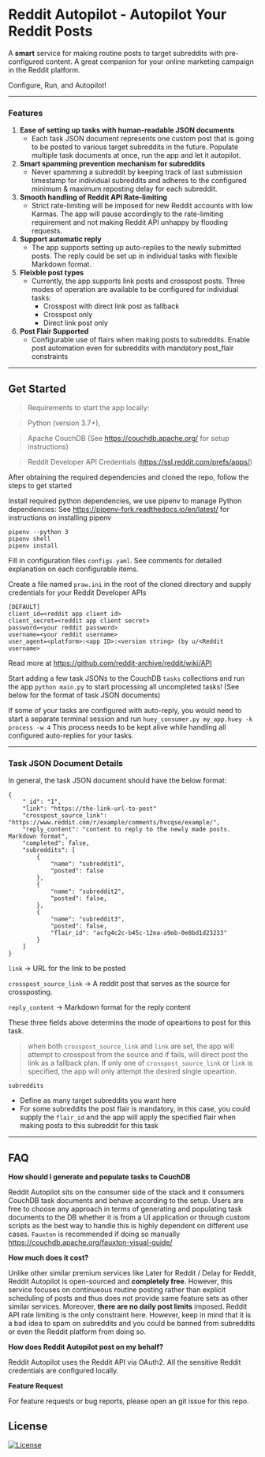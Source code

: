 

# Reddit Autopilot - Autopilot Your Reddit Posts



A **smart** service for making routine posts to target subreddits with pre-configured content. A great companion for your online marketing campaign in the Reddit platform.

Configure, Run, and Autopilot!

---


### Features

1. **Ease of setting up tasks with human-readable JSON documents**
   * Each task JSON document represents one custom post that is going to be posted to various target subreddits in the future. Populate multiple task documents at once, run the app and let it autopilot. 
2. **Smart spamming prevention mechanism for subreddits**
   * Never spamming a subreddit by keeping track of last submission timestamp for individual subreddits and adheres to the configured minimum & maximum reposting delay for each subreddit.
3. **Smooth handling of Reddit API Rate-limiting**
   * Strict rate-limiting will be imposed for new Reddit accounts with low Karmas. The app will pause accordingly to the rate-limiting requirement and not making Reddit API unhappy by flooding requests. 
4. **Support automatic reply**
   * The app supports setting up auto-replies to the newly submitted posts. The reply could be set up in individual tasks with flexible Markdown format.
5. **Fleixble post types**
   * Currently, the app supports link posts and crosspost posts. Three modes of operation are available to be configured for individual tasks:
        * Crosspost with direct link post as fallback
        * Crosspost only
        * Direct link post only
6. **Post Flair Supported**
   * Configurable use of flairs when making posts to subreddits. Enable post automation even for subreddits with mandatory post_flair constraints
  
---

## Get Started

> Requirements to start the app locally:

> Python (version 3.7+), 

> Apache CouchDB (See https://couchdb.apache.org/ for setup instructions)

> Reddit Developer API Credentials (https://ssl.reddit.com/prefs/apps/)

  
  After obtaining the required dependencies and cloned the repo, follow the steps to get started
 
 Install required python dependencies, we use pipenv to manage Python dependencies:
 See https://pipenv-fork.readthedocs.io/en/latest/ for instructions on installing pipenv
 ```
 pipenv --python 3
 pipenv shell
 pipenv install
 ```
 
 Fill in configuration files `configs.yaml`. See comments for detailed explanation on each configurable items.
 
 Create a file named `praw.ini` in the root of the cloned directory and supply credentials for your Reddit Developer APIs
 ```
[DEFAULT]
client_id=<reddit app client id>
client_secret=<reddit app client secret>
password=<your reddit password>
username=<your reddit username>
user_agent=<platform>:<app ID>:<version string> (by u/<Reddit username>
 ```
 Read more at https://github.com/reddit-archive/reddit/wiki/API

Start adding a few task JSONs to the CouchDB `tasks` collections and run the app `python main.py` to start processing all uncompleted tasks! (See below for the format of task JSON documents)

If some of your tasks are configured with auto-reply, you would need to start a separate terminal session and run `huey_consumer.py my_app.huey -k process -w 4` This process needs to be kept alive while handling all configured auto-replies for your tasks.


---

### Task JSON Document Details

In general, the task JSON document should have the below format:
```
{
    "_id": "1", 
    "link": "https://the-link-url-to-post"
    "crosspost_source_link": "https://www.reddit.com/r/example/comments/hvcqse/example/",
    "reply_content": "content to reply to the newly made posts. Markdown format",
    "completed": false,
    "subreddits": [
        {
            "name": "subreddit1",
            "posted": false
        },
        {
            "name": "subreddit2",
            "posted": false,
        },
        {
            "name": "subreddit3",
            "posted": false,
            "flair_id": "acfg4c2c-b45c-12ea-a9ob-0e8bd1d23233"
        }
    ]
}
```

`link` -> URL for the link to be posted

`crosspost_source_link` -> A reddit post that serves as the source for crossposting.

`reply_content` -> Markdown format for the reply content

These three fields above determins the mode of opeartions to post for this task.


> when both `crosspost_source_link` and `link` are set, the app will attempt to crosspost from the source and if fails, will direct post the link as a fallback plan.
If only one of `crosspost_source_link` or `link` is specified, the app will only attempt the desired single opeartion. 

`subreddits`
  - Define as many target subreddits you want here
  - For some subreddits the post flair is mandatory, in this case, you could supply the `flair_id` and the app will apply the specified flair when making posts to this subreddit for this task

---

## FAQ

 **How should I generate and populate tasks to CouchDB**

Reddit Autopilot sits on the consumer side of the stack and it consumers CouchDB task documents and behave according to the setup. Users are free to choose any approach in terms of generating and populating task documents to the DB whether it is from a UI application or through custom scripts as the best way to handle this is highly dependent on different use cases.
`Fauxton` is recommended if doing so manually
https://couchdb.apache.org/fauxton-visual-guide/ 

 **How much does it cost?**

Unlike other similar premium services like Later for Reddit / Delay for Reddit, Reddit Autopilot is open-sourced and **completely free**. However, this service focuses on continueous routine posting rather than explicit scheduling of posts and thus does not provide same feature sets as other similar services. 
Moreover, **there are no daily post limits** imposed. Reddit API rate limiting is the only constraint here. However, keep in mind that it is a bad idea to spam on subreddits and you could be banned from subreddits or even the Reddit platform from doing so. 

 **How does Reddit Autopilot post on my behalf?**

Reddit Autopilot uses the Reddit API via OAuth2. All the sensitive Reddit credentials are configured locally.


 **Feature Request**

For feature requests or bug reports, please open an git issue for this repo.

## License

[![License](http://img.shields.io/:license-mit-blue.svg?style=flat-square)](http://badges.mit-license.org)
